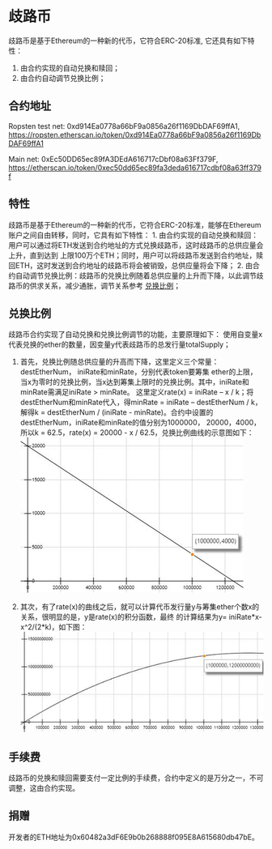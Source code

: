 # 歧路币

歧路币是基于Ethereum的一种新的代币，它符合ERC-20标准, 它还具有如下特性：
1. 由合约实现的自动兑换和赎回；
2. 由合约自动调节兑换比例；
## 合约地址

Ropsten test net: 0xd914Ea0778a66bF9a0856a26f1169DbDAF69ffA1, https://ropsten.etherscan.io/token/0xd914Ea0778a66bF9a0856a26f1169DbDAF69ffA1

Main net: 0xEc50DD65ec89fA3DEdA616717cDbf08a63Ff379F, https://etherscan.io/token/0xec50dd65ec89fa3deda616717cdbf08a63ff379f

## 特性
  歧路币是基于Ethereum的一种新的代币，它符合ERC-20标准，能够在Ethereum账户之间自由转移，同时，它具有如下特性：
    1. 由合约实现的自动兑换和赎回：用户可以通过将ETH发送到合约地址的方式兑换歧路币，这时歧路币的总供应量会上升，直到达到
    上限100万个ETH；同时，用户可以将歧路币发送到合约地址，赎回ETH，这时发送到合约地址的歧路币将会被销毁，总供应量将会下降；
    2. 由合约自动调节兑换比例：歧路币的兑换比例随着总供应量的上升而下降，以此调节歧路币的供求关系，减少通胀，调节关系参考
    [兑换比例](#兑换比例)；

## 兑换比例
  歧路币合约实现了自动兑换和兑换比例调节的功能，主要原理如下：
    使用自变量x代表兑换的ether的数量，因变量y代表歧路币的总发行量totalSupply；
   1. 首先，兑换比例随总供应量的升高而下降，这里定义三个常量： destEtherNum， iniRate和minRate，分别代表token要筹集
   ether的上限，当x为零时的兑换比例，当x达到筹集上限时的兑换比例。其中，iniRate和minRate需满足iniRate > minRate。
   这里定义rate(x) = iniRate – x / k；将destEtherNum和minRate代入，得minRate = iniRate – destEtherNum / k，
   解得k = destEtherNum / (iniRate - minRate)。合约中设置的destEtherNum，iniRate和minRate的值分别为1000000，
   20000，4000，所以k = 62.5，rate(x) = 20000 - x / 62.5，兑换比例曲线的示意图如下：
    ![Exchange Rate Curve](docs/img/exchange_rate_curve.jpg)
    
   2. 其次，有了rate(x)的曲线之后，就可以计算代币发行量y与筹集ether个数x的关系，很明显的是，y是rate(x)的积分函数，最终
    的计算结果为y= iniRate\*x- x^2/(2\*k)，如下图：
    ![Supply Ether Curve](docs/img/supply_ether_curve.jpg)
    
## 手续费
   歧路币的兑换和赎回需要支付一定比例的手续费，合约中定义的是万分之一，不可调整，这由合约实现。
   
## 捐赠
   开发者的ETH地址为0x60482a3dF6E9b0b268888f095E8A615680db47bE。
